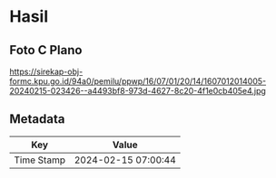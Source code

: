 # Hasil

## Foto C Plano

https://sirekap-obj-formc.kpu.go.id/94a0/pemilu/ppwp/16/07/01/20/14/1607012014005-20240215-023426--a4493bf8-973d-4627-8c20-4f1e0cb405e4.jpg


## Metadata

| Key        | Value               |
| ---------- | ------------------- |
| Time Stamp | 2024-02-15 07:00:44 |



